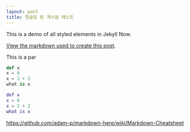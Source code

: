 ```yaml
---
layout: post
title: 한글로 된 게시글 테스트
---
```


This is a demo of all styled elements in Jekyll Now.

[View the markdown used to create this post](https://raw.githubusercontent.com/barryclark/www.jekyllnow.com/gh-pages/_posts/2014-6-19-Markdown-Style-Guide.md).

This is a par

```python
def x
x = 0
x = 2 + 2
what is x
```

```matlab
def x
x = 0
x = 2 + 2
what is x
```

https://github.com/adam-p/markdown-here/wiki/Markdown-Cheatsheet 
